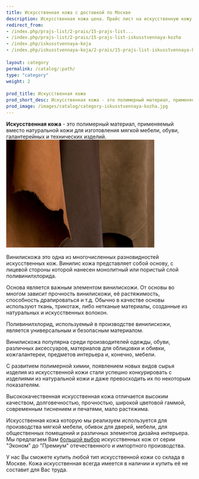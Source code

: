 ```yaml
---
title: Искусственная кожа с доставкой по Москве
description: Искусственная кожа цена. Прайс лист на искусственную кожу со склада в Москве.
redirect_from:
- /index.php/prajs-list/2-prais/15-prajs-list...
- /index.php/prajs-list/2-prais/15-prajs-list-iskusstvennaya-kozha
- /index.php/iskusstvennaya-koja
- /index.php/iskusstvennaya-koja/2-prais/15-prajs-list-iskusstvennaya-kozha

layout: category
permalink: /catalog/:path/
type: "category"
weight: 2

prod_title: Искусственная кожа
prod_short_desc: Искусственная кожа - это полимерный материал, применяемый вместо натуральной кожи для изготовления мягкой мебели, обуви, галантерейных и технических изделий...
prod_image: /images/catalog/category-iskusstvennaya-kozha.jpg
---
```

**Искусственная кожа** - это полимерный материал, применяемый вместо натуральной кожи для изготовления мягкой мебели, обуви, галантерейных и технических изделий.
<img class="image right" src="/images/catalog/koja_2.png"/>

Винилискожа это одна из многочисленных разновидностей искусственных кож. Винилис кожа представляет собой основу, с лицевой стороны которой нанесен монолитный или пористый слой поливинилхлорида.

Основа является важным элементом винилискожи. От основы во многом зависит прочность винилискожи, её растяжимость, способность драпироваться и т.д. Обычно в качестве основы используют ткань, трикотаж, либо нетканые материалы, созданные из натуральных и искусственных волокон.

Поливинилхлорид, используемый в производстве винилискожи, является универсальным и безопасным материалом.

Винилискожа популярна среди производителей одежды, обуви, различных аксессуаров, материалов для облицовки и обивки, кожгалантереи, предметов интерьера и, конечно, мебели.

С развитием полимерной химии, появлением новых видов сырья изделия из искусственной кожи стали успешно конкурировать с изделиями из натуральной кожи и даже превосходить их по некоторым показателям.

Высококачественная искусственная кожа отличается высоким качеством, долговечностью, прочностью, широкой цветовой гаммой, современным тиснением и печатями, мало растяжима.

Искусственная кожа которую мы реализуем используется для производства мягкой мебели, обивок для дверей, мебели, для общественных помещений и различных элементов дизайна интерьера. Мы предлагаем Вам [большой выбор](/catalog/iskusstvennaya-kozha/katalog-cvetov-kozhi) искусственных кож от серии "Эконом" до "Премиум" отечественного и импортного производства.

У нас Вы сможете купить любой тип искусственной кожи со склада в Москве. Кожа искусственная всегда имеется в наличии и купить её не составит для Вас труда.